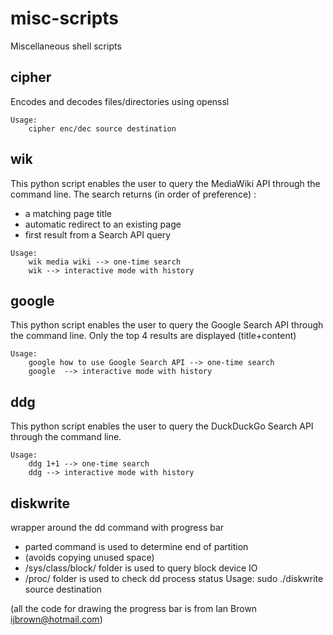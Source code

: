 misc-scripts
============
Miscellaneous shell scripts

cipher
------
Encodes and decodes files/directories using openssl

	Usage:
		cipher enc/dec source destination

wik
---
This python script enables the user to query the MediaWiki API through the 
command line. The search returns (in order of preference) :
- a matching page title
- automatic redirect to an existing page
- first result from a Search API query
```
Usage:
	wik media wiki --> one-time search
	wik	--> interactive mode with history
```

google
------
This python script enables the user to query the Google Search API through the 
command line. Only the top 4 results are displayed (title+content)

	Usage:
		google how to use Google Search API --> one-time search
		google	--> interactive mode with history

ddg
---
This python script enables the user to query the DuckDuckGo Search API through the 
command line.

	Usage:
		ddg 1+1 --> one-time search
		ddg	--> interactive mode with history

diskwrite
---------
wrapper around the dd command with progress bar
- parted command is used to determine end of partition
- (avoids copying unused space) 
- /sys/class/block/ folder is used to query block device IO
- /proc/ folder is used to check dd process status
	Usage:
		sudo ./diskwrite source destination

(all the code for drawing the progress bar is from Ian Brown ijbrown@hotmail.com)

